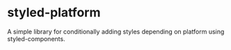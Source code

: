 # styled-platform
A simple library for conditionally adding styles depending on platform using styled-components.
